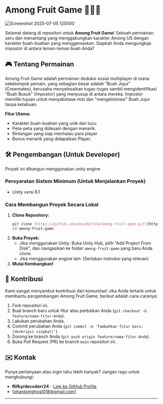 # Among Fruit Game 🍎🍋🥝

![Screenshot 2025-07-05 125000](https://github.com/user-attachments/assets/c29a807b-ae35-41ac-9418-d14b4288ea4e)

Selamat datang di repositori untuk **Among Fruit Game**! Sebuah permainan seru dan menantang yang menggabungkan karakter Among US dengan karakter buah-buahan yang menggemaskan. Siapkah Anda mengungkap impostor di antara teman-teman buah Anda?

## 🎮 Tentang Permainan

Among Fruit Game adalah permainan deduksi sosial multiplayer di mana sekelompok pemain, yang sebagian besar adalah "Buah Jujur" (Crewmates), berusaha menyelesaikan tugas-tugas sambil mengidentifikasi "Buah Busuk" (Impostor) yang menyusup di antara mereka. Impostor memiliki tujuan untuk menyabotase misi dan "mengeliminasi" Buah Jujur tanpa ketahuan.

**Fitur Utama:**
* Karakter buah-buahan yang unik dan lucu.
* Peta-peta yang didesain dengan menarik.
* Rintangan yang siap menhalau para player
* Bonus menarik yang didapatkan Player.

## 🛠️ Pengembangan (Untuk Developer)

Proyek ini dibangun menggunakan unity engine

### Persyaratan Sistem Minimum (Untuk Menjalankan Proyek)

- Unity versi 6.1

### Cara Membangun Proyek Secara Lokal

1.  **Clone Repository:**
    ```bash
    git clone [https://github.com/decoderr24/among-fruit-game.git](https://github.com/decoderr24/among-fruit-game.git)
    cd among-fruit-game
    ```
2.  **Buka Proyek:**
    * Jika menggunakan Unity: Buka Unity Hub, pilih "Add Project From Disk", dan navigasikan ke folder `among-fruit-game` yang baru Anda clone.
    * Jika menggunakan engine lain: (Sertakan instruksi yang relevan)
3.  **Mulai Kembangkan!**

## 🤝 Kontribusi

Kami sangat menyambut kontribusi dari komunitas! Jika Anda tertarik untuk membantu pengembangan Among Fruit Game, berikut adalah cara-caranya:

1.  Fork repositori ini.
2.  Buat branch baru untuk fitur atau perbaikan Anda (`git checkout -b feature/nama-fitur-Anda`).
3.  Lakukan perubahan Anda.
4.  Commit perubahan Anda (`git commit -m 'Tambahkan fitur baru: [deskripsi singkat]'`).
5.  Dorong ke branch Anda (`git push origin feature/nama-fitur-Anda`).
6.  Buka Pull Request (PR) ke branch `main` repositori ini.

## ✉️ Kontak

Punya pertanyaan atau ingin tahu lebih banyak? Jangan ragu untuk menghubungi:
* **Rifky/decoderr24** - [Link ke GitHub Profile](https://github.com/decoderr24)
* [phantomghost018@gmail.com]

---
